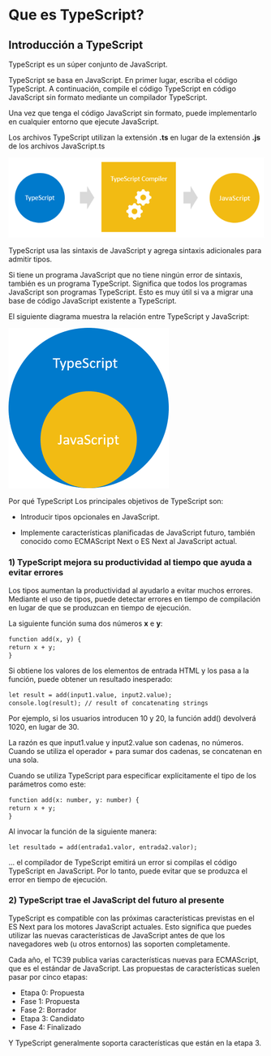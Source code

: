 # Que es TypeScript?

## Introducción a TypeScript

TypeScript es un súper conjunto de JavaScript.

TypeScript se basa en JavaScript. En primer lugar, escriba el código TypeScript. A continuación, compile el código TypeScript en código JavaScript sin formato mediante un compilador TypeScript.

Una vez que tenga el código JavaScript sin formato, puede implementarlo en cualquier entorno que ejecute JavaScript.

Los archivos TypeScript utilizan la extensión **.ts** en lugar de la extensión **.js** de los archivos JavaScript.ts

![que es typescript](./img/what-is-typescript-compiler.png)

TypeScript usa las sintaxis de JavaScript y agrega sintaxis adicionales para admitir tipos.

Si tiene un programa JavaScript que no tiene ningún error de sintaxis, también es un programa TypeScript. Significa que todos los programas JavaScript son programas TypeScript. Esto es muy útil si va a migrar una base de código JavaScript existente a TypeScript.

El siguiente diagrama muestra la relación entre TypeScript y JavaScript:

![que es typescript](./img/what-is-typescript-typescript-and-js.png)

Por qué TypeScript
Los principales objetivos de TypeScript son:

- Introducir tipos opcionales en JavaScript.

- Implemente características planificadas de JavaScript futuro, también conocido como ECMAScript Next o ES Next al JavaScript actual.

### 1) TypeScript mejora su productividad al tiempo que ayuda a evitar errores

Los tipos aumentan la productividad al ayudarlo a evitar muchos errores. Mediante el uso de tipos, puede detectar errores en tiempo de compilación en lugar de que se produzcan en tiempo de ejecución.

La siguiente función suma dos números **x** e **y**:

    function add(x, y) {
    return x + y;
    }

Si obtiene los valores de los elementos de entrada HTML y los pasa a la función, puede obtener un resultado inesperado:

    let result = add(input1.value, input2.value);
    console.log(result); // result of concatenating strings

Por ejemplo, si los usuarios introducen 10 y 20, la función add() devolverá 1020, en lugar de 30.

La razón es que input1.value y input2.value son cadenas, no números. Cuando se utiliza el operador + para sumar dos cadenas, se concatenan en una sola.

Cuando se utiliza TypeScript para especificar explícitamente el tipo de los parámetros como este:

    function add(x: number, y: number) {
    return x + y;
    }

Al invocar la función de la siguiente manera:

    let resultado = add(entrada1.valor, entrada2.valor);

... el compilador de TypeScript emitirá un error si compilas el código TypeScript en JavaScript. Por lo tanto, puede evitar que se produzca el error en tiempo de ejecución.

### 2) TypeScript trae el JavaScript del futuro al presente

TypeScript es compatible con las próximas características previstas en el ES Next para los motores JavaScript actuales. Esto significa que puedes utilizar las nuevas características de JavaScript antes de que los navegadores web (u otros entornos) las soporten completamente.

Cada año, el TC39 publica varias características nuevas para ECMAScript, que es el estándar de JavaScript. Las propuestas de características suelen pasar por cinco etapas:

- Etapa 0: Propuesta
- Fase 1: Propuesta
- Fase 2: Borrador
- Etapa 3: Candidato
- Fase 4: Finalizado

Y TypeScript generalmente soporta características que están en la etapa 3.
